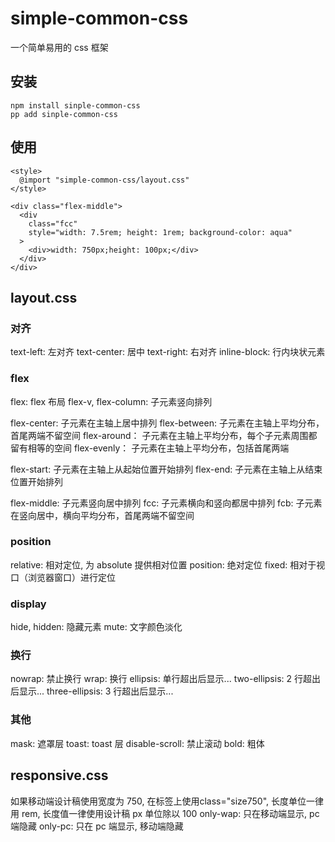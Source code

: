 # simple-common-css
一个简单易用的 css 框架

## 安装
```
npm install sinple-common-css
pp add sinple-common-css
```

## 使用
```
<style>
  @import "simple-common-css/layout.css"
</style>
```
```
<div class="flex-middle">
  <div
    class="fcc"
    style="width: 7.5rem; height: 1rem; background-color: aqua"
  >
    <div>width: 750px;height: 100px;</div>
  </div>
</div>
```

## layout.css
### 对齐
text-left: 左对齐
text-center: 居中
text-right: 右对齐
inline-block: 行内块状元素

### flex
flex: flex 布局
flex-v, flex-column: 子元素竖向排列

flex-center: 子元素在主轴上居中排列
flex-between: 子元素在主轴上平均分布，首尾两端不留空间
flex-around： 子元素在主轴上平均分布，每个子元素周围都留有相等的空间
flex-evenly： 子元素在主轴上平均分布，包括首尾两端

flex-start: 子元素在主轴上从起始位置开始排列
flex-end: 子元素在主轴上从结束位置开始排列

flex-middle: 子元素竖向居中排列
fcc: 子元素横向和竖向都居中排列
fcb: 子元素在竖向居中，横向平均分布，首尾两端不留空间

### position
relative: 相对定位, 为 absolute 提供相对位置
position: 绝对定位
fixed: 相对于视口（浏览器窗口）进行定位

### display
hide, hidden: 隐藏元素
mute: 文字颜色淡化

### 换行
nowrap: 禁止换行
wrap: 换行
ellipsis: 单行超出后显示...
two-ellipsis: 2 行超出后显示...
three-ellipsis: 3 行超出后显示...

### 其他
mask: 遮罩层
toast: toast 层
disable-scroll: 禁止滚动
bold: 粗体

## responsive.css
如果移动端设计稿使用宽度为 750, 在<html>标签上使用class="size750", 长度单位一律用 rem, 长度值一律使用设计稿 px 单位除以 100
only-wap: 只在移动端显示, pc 端隐藏
only-pc: 只在 pc 端显示, 移动端隐藏